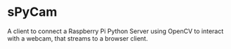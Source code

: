 # sPyCam
A client to connect a Raspberry Pi Python Server using OpenCV to interact with a webcam, that streams to a browser client.
